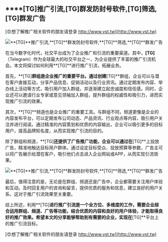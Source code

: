 ## ****[TG]**推广引流,**[TG]**群发防封号软件,**[TG]**筛选,**[TG]**群发广告**

[😍想了解推广相关软件的朋友请登录 http://www.vst.tw](http://www.vst.tw)

 <center><img src="https://vst.tw/MP4/tuiguang/png/3.png" alt="**[TG]**推广引流,**[TG]**群发防封号软件,**[TG]**筛选,**[TG]**群发广告"></center>

在当今数字化时代，社交平台成为了企业推广和引流的重要渠道。其中，**[TG]**（Telegram）作为全球最大的社交平台之一，为企业提供了丰富的推广引流机会。本文将探讨如何利用**[TG]**进行推广引流，拓展业务。

首先，**[TG]**群组是企业推广的重要平台。通过创建**[TG]**群组，企业可以与潜在客户直接互动，分享产品信息、促销活动以及行业资讯。通过定期发布内容、举办线上活动等方式，吸引用户加入群组，并逐渐建立起忠诚度和信任感。同时，企业还可以邀请行业专家或意见领袖加入群组，提升群组的权威性和吸引力，进而实现推广引流的效果。

其次，**[TG]**频道也是企业推广的重要工具。与群组不同，频道更像是企业的内容发布平台，可以定期发布公司动态、产品资讯、行业观点等内容，吸引用户关注并进行阅读。通过精准的内容策划和优质的内容输出，企业可以吸引更多的目标用户，提高品牌知名度，从而实现推广引流的目的。

除了群组和频道，**[TG]**还提供了广告推广功能，企业可以通过在**[TG]**上投放广告，精准地触达目标用户群体。通过设定目标受众、投放预算等参数，广告主可以将广告展示给潜在客户，吸引他们点击进入企业网站或APP，从而实现引流效果。

 <center><img src="https://vst.tw/MP4/tuiguang/png/6.png" alt="**[TG]**推广引流,**[TG]**群发防封号软件,**[TG]**筛选,**[TG]**群发广告"></center>

最后，值得注意的是，无论是在群组、频道还是广告中，企业都需要关注用户体验和互动。及时回复用户的咨询和留言，提供优质的服务和信息，建立良好的用户关系，这对于推广引流效果至关重要。

综上所述，利用**[TG]**进行推广引流是一个全方位、多维度的工作，需要企业综合运用群组、频道、广告等功能，结合优质的内容和良好的用户体验，才能取得良好的推广效果。希望本文的分享能够帮助到有需要的企业，实现在**[TG]**平台上的推广引流目标。

[😍想了解推广相关软件的朋友请登录 http://www.vst.tw](http://www.vst.tw)



